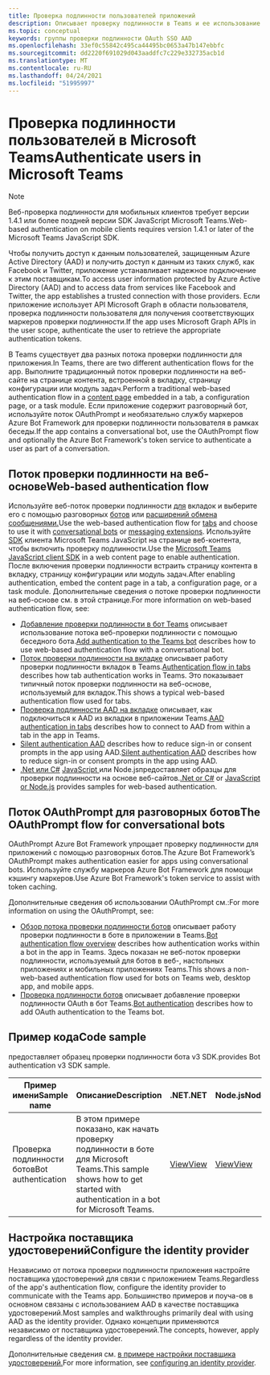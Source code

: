 ```yaml
---
title: Проверка подлинности пользователей приложений
description: Описывает проверку подлинности в Teams и ее использование в приложениях
ms.topic: conceptual
keywords: группы проверки подлинности OAuth SSO AAD
ms.openlocfilehash: 33ef0c55842c495ca44495bc0653a47b147ebbfc
ms.sourcegitcommit: dd2220f691029d043aaddfc7c229e332735acb1d
ms.translationtype: MT
ms.contentlocale: ru-RU
ms.lasthandoff: 04/24/2021
ms.locfileid: "51995997"
---
```

# <a name="authenticate-users-in-microsoft-teams"></a><span data-ttu-id="c7671-104">Проверка подлинности пользователей в Microsoft Teams</span><span class="sxs-lookup"><span data-stu-id="c7671-104">Authenticate users in Microsoft Teams</span></span>

> [!NOTE]
> <span data-ttu-id="c7671-105">Веб-проверка подлинности для мобильных клиентов требует версии 1.4.1 или более поздней версии SDK JavaScript Microsoft Teams.</span><span class="sxs-lookup"><span data-stu-id="c7671-105">Web-based authentication on mobile clients requires version 1.4.1 or later of the Microsoft Teams JavaScript SDK.</span></span>

<span data-ttu-id="c7671-106">Чтобы получить доступ к данным пользователей, защищенным Azure Active Directory (AAD) и получить доступ к данным из таких служб, как Facebook и Twitter, приложение устанавливает надежное подключение к этим поставщикам.</span><span class="sxs-lookup"><span data-stu-id="c7671-106">To access user information protected by Azure Active Directory (AAD) and to access data from services like Facebook and Twitter, the app establishes a trusted connection with those providers.</span></span> <span data-ttu-id="c7671-107">Если приложение использует API Microsoft Graph в области пользователя, проверка подлинности пользователя для получения соответствующих маркеров проверки подлинности.</span><span class="sxs-lookup"><span data-stu-id="c7671-107">If the app uses Microsoft Graph APIs in the user scope, authenticate the user to retrieve the appropriate authentication tokens.</span></span>

<span data-ttu-id="c7671-108">В Teams существует два разных потока проверки подлинности для приложения.</span><span class="sxs-lookup"><span data-stu-id="c7671-108">In Teams, there are two different authentication flows for the app.</span></span> <span data-ttu-id="c7671-109">Выполните традиционный поток проверки [](~/tabs/how-to/create-tab-pages/content-page.md) подлинности на веб-сайте на странице контента, встроенной в вкладку, страницу конфигурации или модуль задач.</span><span class="sxs-lookup"><span data-stu-id="c7671-109">Perform a traditional web-based authentication flow in a [content page](~/tabs/how-to/create-tab-pages/content-page.md) embedded in a tab, a configuration page, or a task module.</span></span> <span data-ttu-id="c7671-110">Если приложение содержит разговорный бот, используйте поток OAuthPrompt и необязательно службу маркеров Azure Bot Framework для проверки подлинности пользователя в рамках беседы.</span><span class="sxs-lookup"><span data-stu-id="c7671-110">If the app contains a conversational bot, use the OAuthPrompt flow and optionally the Azure Bot Framework's token service to authenticate a user as part of a conversation.</span></span>

## <a name="web-based-authentication-flow"></a><span data-ttu-id="c7671-111">Поток проверки подлинности на веб-основе</span><span class="sxs-lookup"><span data-stu-id="c7671-111">Web-based authentication flow</span></span>

<span data-ttu-id="c7671-112">Используйте веб-поток проверки подлинности [для](~/tabs/what-are-tabs.md) вкладок и выберите его с помощью разговорных [ботов](~/bots/what-are-bots.md) или [расширений обмена сообщениями.](~/messaging-extensions/what-are-messaging-extensions.md)</span><span class="sxs-lookup"><span data-stu-id="c7671-112">Use the web-based authentication flow for [tabs](~/tabs/what-are-tabs.md) and choose to use it with [conversational bots](~/bots/what-are-bots.md) or [messaging extensions](~/messaging-extensions/what-are-messaging-extensions.md).</span></span> <span data-ttu-id="c7671-113">Используйте [SDK](/javascript/api/overview/msteams-client) клиента Microsoft Teams JavaScript на странице веб-контента, чтобы включить проверку подлинности.</span><span class="sxs-lookup"><span data-stu-id="c7671-113">Use the [Microsoft Teams JavaScript client SDK](/javascript/api/overview/msteams-client) in a web content page to enable authentication.</span></span> <span data-ttu-id="c7671-114">После включения проверки подлинности встраить страницу контента в вкладку, страницу конфигурации или модуль задач.</span><span class="sxs-lookup"><span data-stu-id="c7671-114">After enabling authentication, embed the content page in a tab, a configuration page, or a task module.</span></span> <span data-ttu-id="c7671-115">Дополнительные сведения о потоке проверки подлинности на веб-основе см. в этой странице.</span><span class="sxs-lookup"><span data-stu-id="c7671-115">For more information on web-based authentication flow, see:</span></span>

* <span data-ttu-id="c7671-116">[Добавление проверки подлинности в бот Teams](~/bots/how-to/authentication/add-authentication.md) описывает использование потока веб-проверки подлинности с помощью беседного бота.</span><span class="sxs-lookup"><span data-stu-id="c7671-116">[Add authentication to the Teams bot](~/bots/how-to/authentication/add-authentication.md) describes how to use web-based authentication flow with a conversational bot.</span></span>
* <span data-ttu-id="c7671-117">[Поток проверки подлинности на вкладке](~/tabs/how-to/authentication/auth-flow-tab.md) описывает работу проверки подлинности вкладок в Teams.</span><span class="sxs-lookup"><span data-stu-id="c7671-117">[Authentication flow in tabs](~/tabs/how-to/authentication/auth-flow-tab.md) describes how tab authentication works in Teams.</span></span> <span data-ttu-id="c7671-118">Это показывает типичный поток проверки подлинности на веб-основе, используемый для вкладок.</span><span class="sxs-lookup"><span data-stu-id="c7671-118">This shows a typical web-based authentication flow used for tabs.</span></span>
* <span data-ttu-id="c7671-119">[Проверка подлинности AAD на вкладке](~/tabs/how-to/authentication/auth-tab-AAD.md) описывает, как подключиться к AAD из вкладки в приложении Teams.</span><span class="sxs-lookup"><span data-stu-id="c7671-119">[AAD authentication in tabs](~/tabs/how-to/authentication/auth-tab-AAD.md) describes how to connect to AAD from within a tab in the app in Teams.</span></span>
* <span data-ttu-id="c7671-120">[Silent authentication AAD](~/tabs/how-to/authentication/auth-silent-AAD.md) describes how to reduce sign-in or consent prompts in the app using AAD.</span><span class="sxs-lookup"><span data-stu-id="c7671-120">[Silent authentication AAD](~/tabs/how-to/authentication/auth-silent-AAD.md) describes how to reduce sign-in or consent prompts in the app using AAD.</span></span>
* <span data-ttu-id="c7671-121">[.Net или C#](https://github.com/OfficeDev/microsoft-teams-sample-complete-csharp) [JavaScript ](https://github.com/OfficeDev/microsoft-teams-sample-complete-node) или Node.jsпредоставляет образцы для проверки подлинности на основе веб-сайтов.</span><span class="sxs-lookup"><span data-stu-id="c7671-121">[.Net or C#](https://github.com/OfficeDev/microsoft-teams-sample-complete-csharp) or [JavaScript or Node.js](https://github.com/OfficeDev/microsoft-teams-sample-complete-node) provides samples for web-based authentication.</span></span>

## <a name="the-oauthprompt-flow-for-conversational-bots"></a><span data-ttu-id="c7671-122">Поток OAuthPrompt для разговорных ботов</span><span class="sxs-lookup"><span data-stu-id="c7671-122">The OAuthPrompt flow for conversational bots</span></span>

<span data-ttu-id="c7671-123">OAuthPrompt Azure Bot Framework упрощает проверку подлинности для приложений с помощью разговорных ботов.</span><span class="sxs-lookup"><span data-stu-id="c7671-123">The Azure Bot Framework’s OAuthPrompt makes authentication easier for apps using conversational bots.</span></span> <span data-ttu-id="c7671-124">Используйте службу маркеров Azure Bot Framework для помощи кэшингу маркеров.</span><span class="sxs-lookup"><span data-stu-id="c7671-124">Use Azure Bot Framework's token service to assist with token caching.</span></span>

<span data-ttu-id="c7671-125">Дополнительные сведения об использовании OAuthPrompt см.:</span><span class="sxs-lookup"><span data-stu-id="c7671-125">For more information on using the OAuthPrompt, see:</span></span>

* <span data-ttu-id="c7671-126">[Обзор потока проверки подлинности ботов](~/bots/how-to/authentication/auth-flow-bot.md) описывает работу проверки подлинности в боте в приложении в Teams.</span><span class="sxs-lookup"><span data-stu-id="c7671-126">[Bot authentication flow overview](~/bots/how-to/authentication/auth-flow-bot.md) describes how authentication works within a bot in the app in Teams.</span></span> <span data-ttu-id="c7671-127">Здесь показан не веб-поток проверки подлинности, используемый для ботов в веб-, настольных приложениях и мобильных приложениях Teams.</span><span class="sxs-lookup"><span data-stu-id="c7671-127">This shows a non-web-based authentication flow used for bots on Teams web, desktop app, and mobile apps.</span></span>
* <span data-ttu-id="c7671-128">[Проверка подлинности ботов](~/bots/how-to/authentication/add-authentication.md) описывает добавление проверки подлинности OAuth в бот Teams.</span><span class="sxs-lookup"><span data-stu-id="c7671-128">[Bot authentication](~/bots/how-to/authentication/add-authentication.md) describes how to add OAuth authentication to the Teams bot.</span></span>

## <a name="code-sample"></a><span data-ttu-id="c7671-129">Пример кода</span><span class="sxs-lookup"><span data-stu-id="c7671-129">Code sample</span></span>

<span data-ttu-id="c7671-130">предоставляет образец проверки подлинности бота v3 SDK.</span><span class="sxs-lookup"><span data-stu-id="c7671-130">provides Bot authentication v3 SDK sample.</span></span>

| <span data-ttu-id="c7671-131">**Пример имени**</span><span class="sxs-lookup"><span data-stu-id="c7671-131">**Sample name**</span></span> | <span data-ttu-id="c7671-132">**Описание**</span><span class="sxs-lookup"><span data-stu-id="c7671-132">**Description**</span></span> | <span data-ttu-id="c7671-133">**.NET**</span><span class="sxs-lookup"><span data-stu-id="c7671-133">**.NET**</span></span> | <span data-ttu-id="c7671-134">**Node.js**</span><span class="sxs-lookup"><span data-stu-id="c7671-134">**Node.js**</span></span> | <span data-ttu-id="c7671-135">**Python**</span><span class="sxs-lookup"><span data-stu-id="c7671-135">**Python**</span></span> |
|---------------|------------|------------|-------------|---------------|
| <span data-ttu-id="c7671-136">Проверка подлинности ботов</span><span class="sxs-lookup"><span data-stu-id="c7671-136">Bot authentication</span></span> | <span data-ttu-id="c7671-137">В этом примере показано, как начать проверку подлинности в боте для Microsoft Teams.</span><span class="sxs-lookup"><span data-stu-id="c7671-137">This sample shows how to get started with authentication in a bot for Microsoft Teams.</span></span> | [<span data-ttu-id="c7671-138">View</span><span class="sxs-lookup"><span data-stu-id="c7671-138">View</span></span>](https://github.com/microsoft/BotBuilder-Samples/tree/master/samples/csharp_dotnetcore/46.teams-auth) | [<span data-ttu-id="c7671-139">View</span><span class="sxs-lookup"><span data-stu-id="c7671-139">View</span></span>](https://github.com/microsoft/BotBuilder-Samples/tree/master/samples/javascript_nodejs/46.teams-auth) | [<span data-ttu-id="c7671-140">View</span><span class="sxs-lookup"><span data-stu-id="c7671-140">View</span></span>](https://github.com/microsoft/BotBuilder-Samples/tree/main/samples/python/46.teams-auth) |

## <a name="configure-the-identity-provider"></a><span data-ttu-id="c7671-141">Настройка поставщика удостоверений</span><span class="sxs-lookup"><span data-stu-id="c7671-141">Configure the identity provider</span></span>

<span data-ttu-id="c7671-142">Независимо от потока проверки подлинности приложения настройте поставщика удостоверений для связи с приложением Teams.</span><span class="sxs-lookup"><span data-stu-id="c7671-142">Regardless of the app's authentication flow, configure the identity provider to communicate with the Teams app.</span></span> <span data-ttu-id="c7671-143">Большинство примеров и поуча-ов в основном связаны с использованием AAD в качестве поставщика удостоверений.</span><span class="sxs-lookup"><span data-stu-id="c7671-143">Most samples and walkthroughs primarily deal with using AAD as the identity provider.</span></span> <span data-ttu-id="c7671-144">Однако концепции применяются независимо от поставщика удостоверений.</span><span class="sxs-lookup"><span data-stu-id="c7671-144">The concepts, however, apply regardless of the identity provider.</span></span>

<span data-ttu-id="c7671-145">Дополнительные сведения см. [в примере настройки поставщика удостоверений.](~/concepts/authentication/configure-identity-provider.md)</span><span class="sxs-lookup"><span data-stu-id="c7671-145">For more information, see [configuring an identity provider](~/concepts/authentication/configure-identity-provider.md).</span></span>
